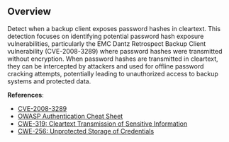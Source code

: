 ## Overview

Detect when a backup client exposes password hashes in cleartext. This detection focuses on identifying potential password hash exposure vulnerabilities, particularly the EMC Dantz Retrospect Backup Client vulnerability (CVE-2008-3289) where password hashes were transmitted without encryption. When password hashes are transmitted in cleartext, they can be intercepted by attackers and used for offline password cracking attempts, potentially leading to unauthorized access to backup systems and protected data.

**References**:
- [CVE-2008-3289](https://cve.mitre.org/cgi-bin/cvename.cgi?name=CVE-2008-3289)
- [OWASP Authentication Cheat Sheet](https://cheatsheetseries.owasp.org/cheatsheets/Authentication_Cheat_Sheet.html)
- [CWE-319: Cleartext Transmission of Sensitive Information](https://cwe.mitre.org/data/definitions/319.html)
- [CWE-256: Unprotected Storage of Credentials](https://cwe.mitre.org/data/definitions/256.html)
